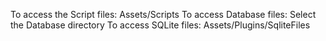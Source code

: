 To access the Script files: Assets/Scripts
To access Database files: Select the Database directory
To access SQLite files: Assets/Plugins/SqliteFiles
